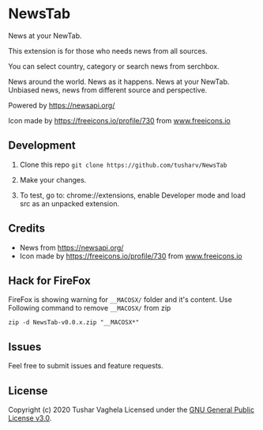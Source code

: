 # NewsTab

News at your NewTab.

This extension is for those who needs news from all sources.

You can select country, category or search news from serchbox.

News around the world.
News as it happens.
News at your NewTab.
Unbiased news, news from different source and perspective.

Powered by https://newsapi.org/

Icon made by https://freeicons.io/profile/730 from www.freeicons.io


## Development

1. Clone this repo
```git clone https://github.com/tusharv/NewsTab```

2. Make your changes.
3. To test, go to: chrome://extensions, enable Developer mode and load src as an unpacked extension.

## Credits
- News from https://newsapi.org/
- Icon made by https://freeicons.io/profile/730 from www.freeicons.io


## Hack for FireFox
FireFox is showing warning for `__MACOSX/` folder and it's content.
Use Following command to remove `__MACOSX/` from zip
```
zip -d NewsTab-v0.0.x.zip "__MACOSX*"
```

## Issues

Feel free to submit issues and feature requests.

## License

Copyright (c) 2020 Tushar Vaghela
Licensed under the [GNU General Public License v3.0](https://github.com/tusharv/NewsTab/blob/master/LICENSE).
